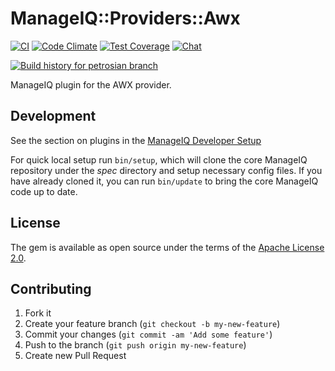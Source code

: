 # ManageIQ::Providers::Awx

[![CI](https://github.com/ManageIQ/manageiq-providers-awx/actions/workflows/ci.yaml/badge.svg?branch=petrosian)](https://github.com/ManageIQ/manageiq-providers-awx/actions/workflows/ci.yaml)
[![Code Climate](https://codeclimate.com/github/ManageIQ/manageiq-providers-awx.svg)](https://codeclimate.com/github/ManageIQ/manageiq-providers-awx)
[![Test Coverage](https://codeclimate.com/github/ManageIQ/manageiq-providers-awx/badges/coverage.svg)](https://codeclimate.com/github/ManageIQ/manageiq-providers-awx/coverage)
[![Chat](https://badges.gitter.im/Join%20Chat.svg)](https://gitter.im/ManageIQ/manageiq-providers-ansible_tower?utm_source=badge&utm_medium=badge&utm_campaign=pr-badge&utm_content=badge)

[![Build history for petrosian branch](https://buildstats.info/github/chart/ManageIQ/manageiq-providers-awx?branch=petrosian&buildCount=50&includeBuildsFromPullRequest=false&showstats=false)](https://github.com/ManageIQ/manageiq-providers-awx/actions?query=branch%3Amaster)

ManageIQ plugin for the AWX provider.

## Development

See the section on plugins in the [ManageIQ Developer Setup](http://manageiq.org/docs/guides/developer_setup/plugins)

For quick local setup run `bin/setup`, which will clone the core ManageIQ repository under the *spec* directory and setup necessary config files. If you have already cloned it, you can run `bin/update` to bring the core ManageIQ code up to date.

## License

The gem is available as open source under the terms of the [Apache License 2.0](http://www.apache.org/licenses/LICENSE-2.0).

## Contributing

1. Fork it
2. Create your feature branch (`git checkout -b my-new-feature`)
3. Commit your changes (`git commit -am 'Add some feature'`)
4. Push to the branch (`git push origin my-new-feature`)
5. Create new Pull Request

